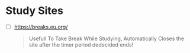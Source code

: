 # Study Sites
- [ ] https://breaks.eu.org/
   > Usefull To Take Break While Studying, Automatically Closes the site after the timer period dedecided ends!
   > 
